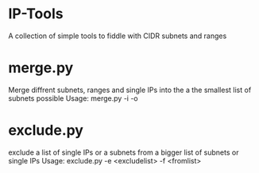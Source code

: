 # IP-Tools
A collection of simple tools to fiddle with CIDR subnets and ranges

# merge.py
Merge diffrent subnets, ranges and single IPs into the a the smallest list of subnets possible
Usage: merge.py -i <inputfile> -o <outputfile>

# exclude.py
exclude  a list of single IPs or a subnets from a bigger list of subnets or single IPs
Usage: exclude.py -e \<excludelist\> -f \<fromlist\>
